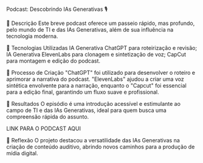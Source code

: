 Podcast: Descobrindo IAs Generativas 🎙️

📒 Descrição
Este breve podcast oferece um passeio rápido, mas profundo, pelo mundo de TI e das IAs Generativas, além de sua influência na tecnologia moderna.

🤖 Tecnologias Utilizadas
IA Generativa ChatGPT para roteirização e revisão;
IA Generativa ElevenLabs para clonagem e sintetização de voz;
CapCut para montagem e edição do podcast.

🧐 Processo de Criação
"ChatGPT" foi utilizado para desenvolver o roteiro e aprimorar a narrativa do podcast. "ElevenLabs" ajudou a criar uma voz sintética envolvente para a narração, enquanto o "Capcut" foi essencial para a edição final, garantindo um fluxo suave e profissional.

🚀 Resultados
O episódio é uma introdução acessível e estimulante ao campo de TI e das IAs Generativas, ideal para quem busca uma compreensão rápida do assunto.

LINK PARA O PODCAST AQUI

💭 Reflexão
O projeto destacou a versatilidade das IAs Generativas na criação de conteúdo auditivo, abrindo novos caminhos para a produção de mídia digital.

